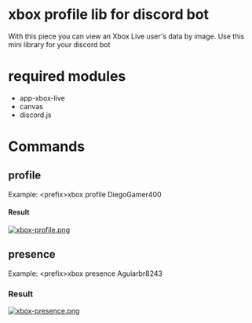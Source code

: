 # xbox profile lib for discord bot
With this piece you can view an Xbox Live user's data by image. Use this mini library for your discord bot 

# required modules
- app-xbox-live
- canvas
- discord.js

# Commands

## profile
Example: \<prefix\>xbox profile DiegoGamer400
#### Result
[![xbox-profile.png](https://i.postimg.cc/x8G9fb03/xbox-profile.png)](https://postimg.cc/MfGCtHfn)

## presence
Example: \<prefix\>xbox presence Aguiarbr8243
### Result
[![xbox-presence.png](https://i.postimg.cc/1zLSDKXK/xbox-presence.png)](https://postimg.cc/KKrC2BnK)
